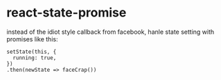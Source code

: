 # react-state-promise

instead of the idiot style callback from facebook, hanle state setting with promises like this:


````
setState(this, {
  running: true,
})
.then(newState => faceCrap())
````

